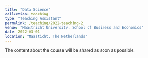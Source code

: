 ```yaml
---
title: "Data Science"
collection: teaching
type: "Teaching Assistant"
permalink: /teaching/2022-teaching-2
venue: "Maastricht University, School of Business and Economics"
date: 2022-03-01
location: "Maasticht, The Netherlands"
---
```


The content about the course will be shared as soon as possible.